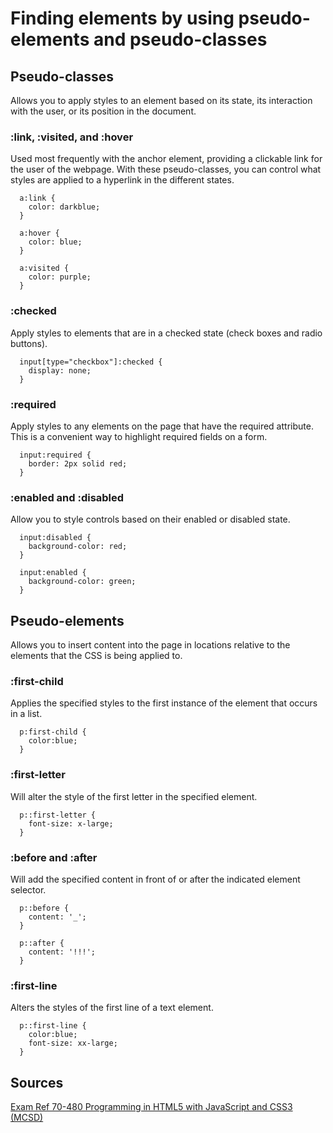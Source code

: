 # Finding elements by using pseudo-elements and pseudo-classes

## Pseudo-classes

Allows you to apply styles to an element based on its state, its interaction with the user, or its position in the document.

### :link, :visited, and :hover

Used most frequently with the anchor element, providing a clickable link for the user of the webpage. With these pseudo-classes, you can control what styles are applied to a hyperlink in the different states.

```
  a:link {
    color: darkblue;
  }

  a:hover {
    color: blue;
  }

  a:visited {
    color: purple;
  }
```

### :checked

Apply styles to elements that are in a checked state (check boxes and radio buttons).

```
  input[type="checkbox"]:checked {
    display: none;
  }
```

### :required

Apply styles to any elements on the page that have the required attribute. This is a convenient way to highlight required fields on a form.

```
  input:required {
    border: 2px solid red;
  }
```

### :enabled and :disabled

Allow you to style controls based on their enabled or disabled state.

```
  input:disabled {
    background-color: red;
  }

  input:enabled {
    background-color: green;
  }
```

## Pseudo-elements

Allows you to insert content into the page in locations relative to the elements that the CSS is being applied to.

### :first-child

Applies the specified styles to the first instance of the element that occurs in a list.

```
  p:first-child {
    color:blue;
  }
```

### :first-letter

Will alter the style of the first letter in the specified element.

```
  p::first-letter {
    font-size: x-large;
  }
```

### :before and :after

Will add the specified content in front of or after the indicated element selector.

```
  p::before {
    content: '_';
  }

  p::after {
    content: '!!!';
  }
```

### :first-line

Alters the styles of the first line of a text element.

```
  p::first-line {
    color:blue;
    font-size: xx-large;
  }
```

## Sources

[Exam Ref 70-480 Programming in HTML5 with JavaScript and CSS3 (MCSD)](https://www.microsoft.com/en-us/p/exam-ref-70-480-programming-in-html5-with-javascript-and-css3-mcsd/fgqpf3h0qll7?activetab=pivot%3aoverviewtab)
